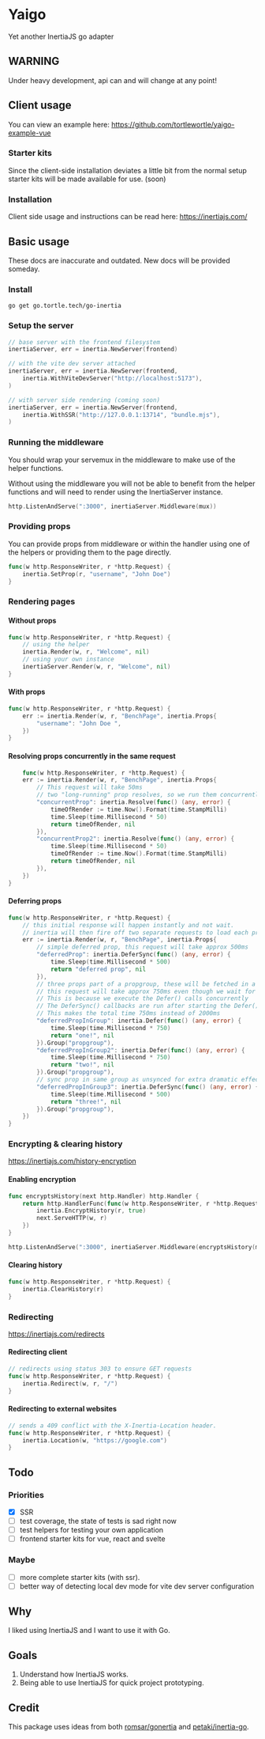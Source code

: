 # Yaigo
Yet another InertiaJS go adapter

## WARNING
Under heavy development, api can and will change at any point!

## Client usage
You can view an example here: https://github.com/tortlewortle/yaigo-example-vue

### Starter kits
Since the client-side installation deviates a little bit from the normal setup starter kits will be made available for use.
(soon)

### Installation
Client side usage and instructions can be read here: https://inertiajs.com/

## Basic usage
These docs are inaccurate and outdated. New docs will be provided someday.
### Install
`go get go.tortle.tech/go-inertia`

### Setup the server
```go
// base server with the frontend filesystem
inertiaServer, err = inertia.NewServer(frontend)

// with the vite dev server attached
inertiaServer, err = inertia.NewServer(frontend,
    inertia.WithViteDevServer("http://localhost:5173"),
)

// with server side rendering (coming soon)
inertiaServer, err = inertia.NewServer(frontend,
    inertia.WithSSR("http://127.0.0.1:13714", "bundle.mjs"),
)
```

### Running the middleware
You should wrap your servemux in the middleware to make use of the helper functions.

Without using the middleware you will not be able to benefit from the helper functions and will need to render using the InertiaServer instance.
```go
http.ListenAndServe(":3000", inertiaServer.Middleware(mux))
```
### Providing props
You can provide props from middleware or within the handler using one of the helpers or providing them to the page directly.

```go
func(w http.ResponseWriter, r *http.Request) {
    inertia.SetProp(r, "username", "John Doe")
}
```

### Rendering pages
#### Without props
```go
func(w http.ResponseWriter, r *http.Request) {
	// using the helper
    inertia.Render(w, r, "Welcome", nil)
	// using your own instance
    inertiaServer.Render(w, r, "Welcome", nil)
}
```
#### With props
```go
func(w http.ResponseWriter, r *http.Request) {
    err := inertia.Render(w, r, "BenchPage", inertia.Props{
        "username": "John Doe ",
    })
}
```

#### Resolving props concurrently in the same request
```go
    func(w http.ResponseWriter, r *http.Request) {
    err := inertia.Render(w, r, "BenchPage", inertia.Props{
        // This request will take 50ms
        // two "long-running" prop resolves, so we run them concurrently
        "concurrentProp": inertia.Resolve(func() (any, error) {
            timeOfRender := time.Now().Format(time.StampMilli)
            time.Sleep(time.Millisecond * 50)
            return timeOfRender, nil
        }),
        "concurrentProp2": inertia.Resolve(func() (any, error) {
            time.Sleep(time.Millisecond * 50)
            timeOfRender := time.Now().Format(time.StampMilli)
            return timeOfRender, nil
        }),
    })
}
```

#### Deferring props
```go
func(w http.ResponseWriter, r *http.Request) {
	// this initial response will happen instantly and not wait.
	// inertia will then fire off two separate requests to load each prop group.
    err := inertia.Render(w, r, "BenchPage", inertia.Props{
        // simple deferred prop, this request will take approx 500ms
        "deferredProp": inertia.DeferSync(func() (any, error) {
            time.Sleep(time.Millisecond * 500)
            return "deferred prop", nil
        }),
        // three props part of a propgroup, these will be fetched in a separate request from the other deferred prop.
        // this request will take approx 750ms even though we wait for a total of 2000ms
        // This is because we execute the Defer() calls concurrently
        // The DeferSync() callbacks are run after starting the Defer() callbacks
        // This makes the total time 750ms instead of 2000ms
        "deferredPropInGroup": inertia.Defer(func() (any, error) {
            time.Sleep(time.Millisecond * 750)
            return "one!", nil
        }).Group("propgroup"),
        "deferredPropInGroup2": inertia.Defer(func() (any, error) {
            time.Sleep(time.Millisecond * 750)
            return "two!", nil
        }).Group("propgroup"),
        // sync prop in same group as unsynced for extra dramatic effect
        "deferredPropInGroup3": inertia.DeferSync(func() (any, error) {
            time.Sleep(time.Millisecond * 500)
            return "three!", nil
        }).Group("propgroup"),
    })
}
```

### Encrypting & clearing history
https://inertiajs.com/history-encryption

#### Enabling encryption
```go
func encryptsHistory(next http.Handler) http.Handler {
	return http.HandlerFunc(func(w http.ResponseWriter, r *http.Request) {
		inertia.EncryptHistory(r, true)
		next.ServeHTTP(w, r)
	})
}

http.ListenAndServe(":3000", inertiaServer.Middleware(encryptsHistory(mux)))
```

#### Clearing history
```go
func(w http.ResponseWriter, r *http.Request) {
    inertia.ClearHistory(r)
}
```

### Redirecting
https://inertiajs.com/redirects

#### Redirecting client
```go
// redirects using status 303 to ensure GET requests
func(w http.ResponseWriter, r *http.Request) {
    inertia.Redirect(w, r, "/")
}
```
#### Redirecting to external websites
```go
// sends a 409 conflict with the X-Inertia-Location header.
func(w http.ResponseWriter, r *http.Request) {
    inertia.Location(w, "https://google.com")
}
```

## Todo
### Priorities
- [x] SSR
- [ ] test coverage, the state of tests is sad right now
- [ ] test helpers for testing your own application
- [ ] frontend starter kits for vue, react and svelte
### Maybe
- [ ] more complete starter kits (with ssr).
- [ ] better way of detecting local dev mode for vite dev server configuration

## Why
I liked using InertiaJS and I want to use it with Go.

## Goals
1. Understand how InertiaJS works.
2. Being able to use InertiaJS for quick project prototyping.

## Credit
This package uses ideas from both [romsar/gonertia](https://github.com/romsar/gonertia) and [petaki/inertia-go](https://github.com/petaki/inertia-go).
